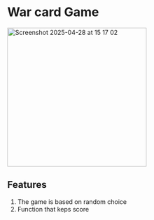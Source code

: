 # War card Game 
<img width="318" alt="Screenshot 2025-04-28 at 15 17 02" src="https://github.com/user-attachments/assets/6cd15faf-ef90-472d-8265-1208add2c608" />


## Features 
1. The game is based on random choice 
2. Function that keps score 
